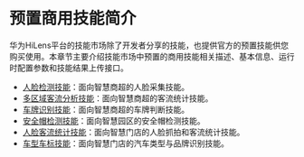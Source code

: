 # 预置商用技能简介<a name="hilens_02_0097"></a>

华为HiLens平台的技能市场除了开发者分享的技能，也提供官方的预置技能供您购买使用。本章节主要介绍技能市场中预置的商用技能相关描述、基本信息、运行时配置参数和技能结果上传接口。

-   [人脸检测技能](人脸检测技能.md)：面向智慧商超的人脸采集技能。
-   [多区域客流分析技能](多区域客流分析技能.md)：面向智慧商超的客流统计技能。
-   [车牌识别技能](车牌识别技能.md)：面向智慧商超的车牌判断技能。
-   [安全帽检测技能](安全帽检测技能.md)：面向智慧园区的安全帽检测技能。
-   [人脸客流统计技能](人脸客流统计技能.md)：面向智慧门店的人脸抓拍和客流统计技能。
-   [车型车标技能](车型车标技能.md)：面向智慧门店的汽车类型与品牌识别技能。

